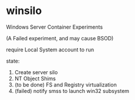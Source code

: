 # winsilo
Windows Server Container Experiments

(A Failed experiment, and may cause BSOD)

require Local System account to run

state:

1. Create server silo
2. NT Object Shims
3. (to be done) FS and Registry virtualization
4. (failed) notify smss to launch win32 subsystem

